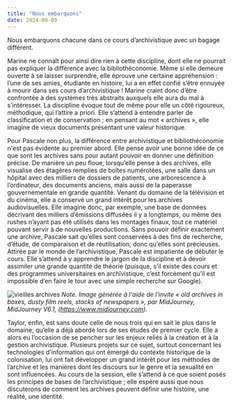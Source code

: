 ```yaml
---
title: "Nous embarquons"
date: 2024-09-09
---
```

Nous embarquons chacune dans ce cours d’archivistique avec un bagage différent. 

Marine ne connaît pour ainsi dire rien à cette discipline, dont elle ne pourrait pas expliquer la différence avec la bibliothéconomie. Même si elle demeure ouverte à se laisser surprendre, elle éprouve une certaine appréhension : l’une de ses amies, étudiante en histoire, lui a en effet confié s’être ennuyée à mourir dans ses cours d’archivistique ! Marine craint donc d’être confrontée à des systèmes très abstraits auxquels elle aura du mal à s’intéresser. La discipline évoque tout de même pour elle un côté rigoureux, méthodique, qui l’attire a priori. Elle s’attend à entendre parler de classification et de conservation ; en pensant au mot « archives », elle imagine de vieux documents présentant une valeur historique. 

Pour Pascale non plus, la différence entre archivistique et bibliothéconomie n'est pas évidente au premier abord. Elle pense avoir une bonne idée de ce que sont les archives sans pour autant pouvoir en donner une définition précise. De manière un peu floue, lorsqu’elle pense à des archives, elle visualise des étagères remplies de boîtes numérotées, une salle dans un hôpital avec des milliers de dossiers de patients, une arborescence à l’ordinateur, des documents anciens, mais aussi de la paperasse gouvernementale en grande quantité. Venant du domaine de la télévision et du cinéma, elle a conservé un grand intérêt pour les archives audiovisuelles. Elle imagine donc, par exemple, une base de données décrivant des milliers d’émissions diffusées il y a longtemps, ou même des rushes n’ayant pas été utilisés dans les montages finaux, tout ce matériel pouvant servir à de nouvelles productions. Sans pouvoir définir exactement une archive, Pascale sait qu’elles sont conservées à des fins de recherche, d’étude, de comparaison et de réutilisation, donc qu’elles sont précieuses. Attirée par le monde de l’archivistique, Pascale est impatiente de débuter le cours. Elle s’attend à y apprendre le jargon de la discipline et à devoir assimiler une grande quantité de théorie (puisque, s’il existe des cours et des programmes universitaires en archivistique, c’est forcément qu’il est impossible d’en faire le tour avec une simple recherche sur Google).

![vieilles archives](https://marine-noldar.github.io/glowing-disco/images/marine0039_old_archives_in_boxes_dusty_film_reels_stacks_of_n.png)
*Note. Image générée à l'aide de l'invite « old archives in boxes, dusty film reels, stacks of newspapers », par MidJourney, MidJourney V6.1, (https://www.midjourney.com).*

Taylor, enfin, est sans doute celle de nous trois qui en sait le plus dans le domaine, qu’elle a déjà abordé lors de ses études de premier cycle. Elle a alors eu l’occasion de se pencher sur les enjeux reliés à la création et à la gestion archivistique. Plusieurs projets sur ce sujet, surtout concernant les technologies d’information qui ont émergé du contexte historique de la colonisation, lui ont fait développer un grand intérêt pour les méthodes de l’archive et les manières dont les discours sur le genre et la sexualité en sont influencées. Au cours de la session, elle s’attend à ce que soient posés les principes de bases de l’archivistique ; elle espère aussi que nous discuterons de comment les archives peuvent définir une histoire, une réalité, une identité. 
